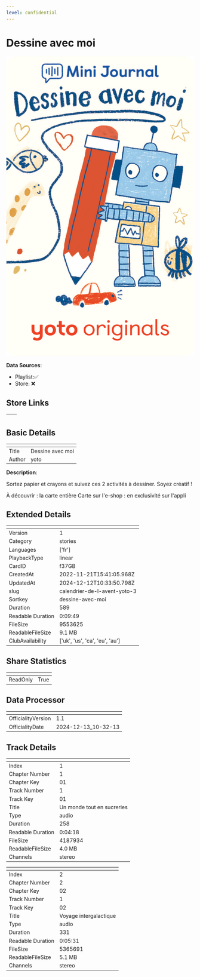```yaml
---
level: confidential
---
```

# Dessine avec moi 

![card_[f37GB].png](../../img/cards/card_[f37GB].png)

**Data Sources**: 

- Playlist:✅
- Store: ❌


## Store Links

| <!-- --> | <!-- --> |
| - | - |


## Basic Details

| <!-- --> | <!-- --> |
| - | - |
| Title | Dessine avec moi  |
| Author | yoto |

**Description**:

Sortez papier et crayons et suivez ces 2 activités à dessiner. Soyez créatif ! 

À découvrir : la carte entière
Carte sur l'e-shop : en exclusivité sur l'appli


## Extended Details

| <!-- --> | <!-- --> |
| - | - |
| Version | 1 |
| Category | stories |
| Languages | ['fr'] |
| PlaybackType | linear |
| CardID | f37GB |
| CreatedAt | 2022-11-21T15:41:05.968Z |
| UpdatedAt | 2024-12-12T10:33:50.798Z |
| slug | calendrier-de-l-avent-yoto-3 |
| Sortkey | dessine-avec-moi |
| Duration | 589 |
| Readable Duration | 0:09:49 |
| FileSize | 9553625 |
| ReadableFileSize | 9.1 MB |
| ClubAvailability | ['uk', 'us', 'ca', 'eu', 'au'] |


## Share Statistics

| <!-- --> | <!-- --> |
| - | - |
| ReadOnly | True |


## Data Processor

| <!-- --> | <!-- --> |
| - | - |
| OfficialityVersion | 1.1
| OfficialityDate | 2024-12-13_10-32-13


## Track Details

| <!-- --> | <!-- --> |
| - | - |
| Index | 1 |
| Chapter Number | 1 |
| Chapter Key | 01 |
| Track Number | 1 |
| Track Key | 01 |
| Title | Un monde tout en sucreries |
| Type | audio |
| Duration | 258 |
| Readable Duration | 0:04:18 |
| FileSize | 4187934 |
| ReadableFileSize | 4.0 MB |
| Channels | stereo |

| <!-- --> | <!-- --> |
| - | - |
| Index | 2 |
| Chapter Number | 2 |
| Chapter Key | 02 |
| Track Number | 1 |
| Track Key | 02 |
| Title | Voyage intergalactique |
| Type | audio |
| Duration | 331 |
| Readable Duration | 0:05:31 |
| FileSize | 5365691 |
| ReadableFileSize | 5.1 MB |
| Channels | stereo |

